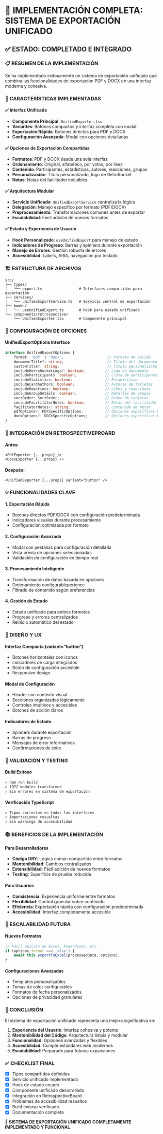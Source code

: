 # 🎯 IMPLEMENTACIÓN COMPLETA: SISTEMA DE EXPORTACIÓN UNIFICADO

## ✅ ESTADO: COMPLETADO E INTEGRADO

### 📋 RESUMEN DE LA IMPLEMENTACIÓN

Se ha implementado exitosamente un sistema de exportación unificado que combina las funcionalidades de exportación PDF y DOCX en una interfaz moderna y cohesiva.

### 🎯 CARACTERÍSTICAS IMPLEMENTADAS

#### ✅ **Interfaz Unificada**
- **Componente Principal**: `UnifiedExporter.tsx`
- **Variantes**: Botones compactos y interfaz completa con modal
- **Exportación Rápida**: Botones directos para PDF y DOCX
- **Configuración Avanzada**: Modal con opciones detalladas

#### ✅ **Opciones de Exportación Compartidas**
- **Formatos**: PDF y DOCX desde una sola interfaz
- **Ordenamiento**: Original, alfabético, por votos, por likes
- **Contenido**: Participantes, estadísticas, autores, reacciones, grupos
- **Personalización**: Título personalizado, logo de RetroRocket
- **Notas**: Notas del facilitador incluibles

#### ✅ **Arquitectura Modular**
- **Servicio Unificado**: `UnifiedExportService` centraliza la lógica
- **Delegación**: Manejo específico por formato (PDF/DOCX)
- **Preprocesamiento**: Transformaciones comunes antes de exportar
- **Escalabilidad**: Fácil adición de nuevos formatos

#### ✅ **Estado y Experiencia de Usuario**
- **Hook Personalizado**: `useUnifiedExport` para manejo de estado
- **Indicadores de Progreso**: Barras y spinners durante exportación
- **Manejo de Errores**: Gestión robusta de errores
- **Accesibilidad**: Labels, ARIA, navegación por teclado

### 🏗️ ESTRUCTURA DE ARCHIVOS

```
src/
├── types/
│   └── export.ts                 # Interfaces compartidas para exportación
├── services/
│   └── unifiedExportService.ts   # Servicio central de exportación
├── hooks/
│   └── useUnifiedExport.ts       # Hook para estado unificado
└── components/retrospective/
    └── UnifiedExporter.tsx       # Componente principal
```

### 🔧 CONFIGURACIÓN DE OPCIONES

#### **UnifiedExportOptions Interface**
```typescript
interface UnifiedExportOptions {
    format: 'pdf' | 'docx';                    // Formato de salida
    documentTitle?: string;                    // Título del documento
    customTitle?: string;                      // Título personalizado
    includeRetroRocketLogo?: boolean;         // Logo en documento
    includeParticipants: boolean;             // Lista de participantes
    includeStatistics: boolean;               // Estadísticas
    includeCardAuthors: boolean;              // Autores de tarjetas
    includeReactions: boolean;                // Likes y reacciones
    includeGroupDetails: boolean;             // Detalles de grupos
    sortOrder: SortOrder;                     // Orden de tarjetas
    includeFacilitatorNotes: boolean;         // Notas del facilitador
    facilitatorNotes?: string;                // Contenido de notas
    pdfOptions?: PDFSpecificOptions;          // Opciones específicas PDF
    docxOptions?: DOCXSpecificOptions;        // Opciones específicas DOCX
}
```

### 🚀 INTEGRACIÓN EN RETROSPECTIVEPROARD

#### **Antes:**
```tsx
<PdfExporter {...props} />
<DocxExporter {...props} />
```

#### **Después:**
```tsx
<UnifiedExporter {...props} variant="button" />
```

### 💡 FUNCIONALIDADES CLAVE

#### **1. Exportación Rápida**
- Botones directos PDF/DOCX con configuración predeterminada
- Indicadores visuales durante procesamiento
- Configuración optimizada por formato

#### **2. Configuración Avanzada**
- Modal con pestañas para configuración detallada
- Vista previa de opciones seleccionadas
- Validación de configuración en tiempo real

#### **3. Procesamiento Inteligente**
- Transformación de datos basada en opciones
- Ordenamiento configurableperience
- Filtrado de contenido según preferencias

#### **4. Gestión de Estado**
- Estado unificado para ambos formatos
- Progreso y errores centralizados
- Reinicio automático del estado

### 🎨 DISEÑO Y UX

#### **Interfaz Compacta (variant="button")**
- Botones horizontales con iconos
- Indicadores de carga integrados
- Botón de configuración accesible
- Responsive design

#### **Modal de Configuración**
- Header con contexto visual
- Secciones organizadas lógicamente
- Controles intuitivos y accesibles
- Botones de acción claros

#### **Indicadores de Estado**
- Spinners durante exportación
- Barras de progreso
- Mensajes de error informativos
- Confirmaciones de éxito

### 🧪 VALIDACIÓN Y TESTING

#### **Build Exitoso**
```bash
✓ npm run build
✓ 1972 modules transformed
✓ Sin errores en sistema de exportación
```

#### **Verificación TypeScript**
```bash
✓ Tipos correctos en todas las interfaces
✓ Importaciones resueltas
✓ Sin warnings de accesibilidad
```

### 📚 BENEFICIOS DE LA IMPLEMENTACIÓN

#### **Para Desarrolladores**
- **Código DRY**: Lógica común compartida entre formatos
- **Mantenibilidad**: Cambios centralizados
- **Extensibilidad**: Fácil adición de nuevos formatos
- **Testing**: Superficie de prueba reducida

#### **Para Usuarios**
- **Consistencia**: Experiencia uniforme entre formatos
- **Flexibilidad**: Control granular sobre contenido
- **Eficiencia**: Exportación rápida con configuración predeterminada
- **Accesibilidad**: Interfaz completamente accesible

### 🔮 ESCALABILIDAD FUTURA

#### **Nuevos Formatos**
```typescript
// Fácil adición de Excel, PowerPoint, etc.
if (options.format === 'xlsx') {
    await this.exportToExcel(processedData, options);
}
```

#### **Configuraciones Avanzadas**
- Templates personalizables
- Temas de color configurables
- Formatos de fecha personalizados
- Opciones de privacidad granulares

### 🎯 CONCLUSIÓN

El sistema de exportación unificado representa una mejora significativa en:

1. **Experiencia del Usuario**: Interfaz cohesiva y potente
2. **Mantenibilidad del Código**: Arquitectura limpia y modular
3. **Funcionalidad**: Opciones avanzadas y flexibles
4. **Accesibilidad**: Cumple estándares web modernos
5. **Escalabilidad**: Preparado para futuras expansiones

### ✅ CHECKLIST FINAL

- [x] Tipos compartidos definidos
- [x] Servicio unificado implementado
- [x] Hook de estado creado
- [x] Componente unificado desarrollado
- [x] Integración en RetrospectiveBoard
- [x] Problemas de accesibilidad resueltos
- [x] Build exitoso verificado
- [x] Documentación completa

**🎉 SISTEMA DE EXPORTACIÓN UNIFICADO COMPLETAMENTE IMPLEMENTADO Y FUNCIONAL**
